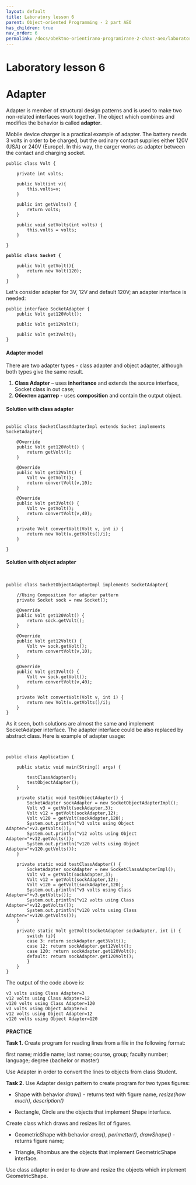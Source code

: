 ```yaml
---
layout: default
title: Laboratory lesson 6
parent: Object-oriented Programming - 2 part AEO
has_children: true
nav_order: 6
permalink: /docs/obektno-orientirano-programirane-2-chast-aeo/laboratorno-uprazhnenie-6
---
```


# Laboratory lesson 6


# Adapter

Adapter is member of structural design patterns and is used to make two non-related interfaces work together. The object which combines and modifies the behavior is called **adapter**.

Mobile device charger is a practical example of adapter. The battery needs 3 volts in order to be charged, but the ordinary contact supplies either 120V (USA) or 240V (Europe). In this way, the carger works as adapter between the contact and charging socket.


```
public class Volt {

	private int volts;
	
	public Volt(int v){
		this.volts=v;
	}

	public int getVolts() {
		return volts;
	}

	public void setVolts(int volts) {
		this.volts = volts;
	}
	
}
```

<pre><code><strong>public class Socket {
</strong>
	public Volt getVolt(){
		return new Volt(120);
	}
}
</code></pre>

Let's consider adapter for 3V, 12V and default 120V; an adapter interface is needed:

```
public interface SocketAdapter {
	public Volt get120Volt();
		
	public Volt get12Volt();
	
	public Volt get3Volt();
}
```

#### Adapter model

There are two adapter types - class adapter and object adapter, although both types give the same result.

1. **Class Adapter** – uses **inheritance** and extends the source interface, Socket class in out case;
2. **Обектен адаптер** - uses **composition** and contain the output object.

#### Solution with class adapter


```

public class SocketClassAdapterImpl extends Socket implements SocketAdapter{

	@Override
	public Volt get120Volt() {
		return getVolt();
	}

	@Override
	public Volt get12Volt() {
		Volt v= getVolt();
		return convertVolt(v,10);
	}

	@Override
	public Volt get3Volt() {
		Volt v= getVolt();
		return convertVolt(v,40);
	}
	
	private Volt convertVolt(Volt v, int i) {
		return new Volt(v.getVolts()/i);
	}

}
```

#### Solution with object adapter

```


public class SocketObjectAdapterImpl implements SocketAdapter{

	//Using Composition for adapter pattern
	private Socket sock = new Socket();
	
	@Override
	public Volt get120Volt() {
		return sock.getVolt();
	}

	@Override
	public Volt get12Volt() {
		Volt v= sock.getVolt();
		return convertVolt(v,10);
	}

	@Override
	public Volt get3Volt() {
		Volt v= sock.getVolt();
		return convertVolt(v,40);
	}
	
	private Volt convertVolt(Volt v, int i) {
		return new Volt(v.getVolts()/i);
	}
}
```

As it seen, both solutions are almost the same and implement SocketAdatper interface. The adapter interface could be also replaced by abstract class. Here is example of adapter usage:

```


public class Application {

	public static void main(String[] args) {
		
		testClassAdapter();
		testObjectAdapter();
	}

	private static void testObjectAdapter() {
		SocketAdapter sockAdapter = new SocketObjectAdapterImpl();
		Volt v3 = getVolt(sockAdapter,3);
		Volt v12 = getVolt(sockAdapter,12);
		Volt v120 = getVolt(sockAdapter,120);
		System.out.println("v3 volts using Object Adapter="+v3.getVolts());
		System.out.println("v12 volts using Object Adapter="+v12.getVolts());
		System.out.println("v120 volts using Object Adapter="+v120.getVolts());
	}

	private static void testClassAdapter() {
		SocketAdapter sockAdapter = new SocketClassAdapterImpl();
		Volt v3 = getVolt(sockAdapter,3);
		Volt v12 = getVolt(sockAdapter,12);
		Volt v120 = getVolt(sockAdapter,120);
		System.out.println("v3 volts using Class Adapter="+v3.getVolts());
		System.out.println("v12 volts using Class Adapter="+v12.getVolts());
		System.out.println("v120 volts using Class Adapter="+v120.getVolts());
	}
	
	private static Volt getVolt(SocketAdapter sockAdapter, int i) {
		switch (i){
		case 3: return sockAdapter.get3Volt();
		case 12: return sockAdapter.get12Volt();
		case 120: return sockAdapter.get120Volt();
		default: return sockAdapter.get120Volt();
		}
	}
}
```

The output of the code above is:

```
v3 volts using Class Adapter=3
v12 volts using Class Adapter=12
v120 volts using Class Adapter=120
v3 volts using Object Adapter=3
v12 volts using Object Adapter=12
v120 volts using Object Adapter=120
```

####



**PRACTICE**

**Task 1.** Create program for reading lines from a file in the following format:

first name; middle name; last name; course, group; faculty number; language; degree (bachelor or master)

Use Adapter in order to convert the lines to objects from class Student.


**Task 2.**
Use Adapter design pattern to create program for two types figures:

- Shape with behavior *draw()* - returns text with figure name, *resize(how much)*, *description()*
  
- Rectangle, Circle are the objects that implement Shape interface.
  
Create class which draws and resizes list of figures.

- GeometricShape with behavior *area()*, *perimetter()*, *drawShape()* - returns figure name;
  
- Triangle, Rhombus are the objects that implement GeometricShape interface.

Use class adapter in order to draw and resize the objects which implement GeometricShape.
